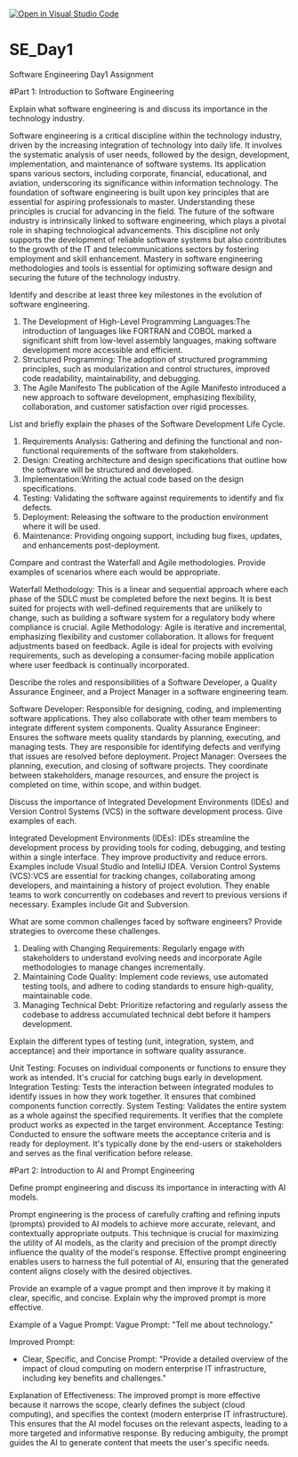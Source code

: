 [![Open in Visual Studio Code](https://classroom.github.com/assets/open-in-vscode-2e0aaae1b6195c2367325f4f02e2d04e9abb55f0b24a779b69b11b9e10269abc.svg)](https://classroom.github.com/online_ide?assignment_repo_id=15574316&assignment_repo_type=AssignmentRepo)
# SE_Day1
Software Engineering Day1 Assignment

#Part 1: Introduction to Software Engineering

Explain what software engineering is and discuss its importance in the technology industry.

Software engineering is a critical discipline within the technology industry, driven by the increasing integration of technology into daily life. It involves the systematic analysis of user needs, followed by the design, development, implementation, and maintenance of software systems. Its application spans various sectors, including corporate, financial, educational, and aviation, underscoring its significance within information technology. The foundation of software engineering is built upon key principles that are essential for aspiring professionals to master. Understanding these principles is crucial for advancing in the field. The future of the software industry is intrinsically linked to software engineering, which plays a pivotal role in shaping technological advancements. This discipline not only supports the development of reliable software systems but also contributes to the growth of the IT and telecommunications sectors by fostering employment and skill enhancement. Mastery in software engineering methodologies and tools is essential for optimizing software design and securing the future of the technology industry.

Identify and describe at least three key milestones in the evolution of software engineering.

1. The Development of High-Level Programming Languages:The introduction of languages like FORTRAN and COBOL marked a significant shift from low-level assembly languages, making software development more accessible and efficient.
2. Structured Programming: The adoption of structured programming principles, such as modularization and control structures, improved code readability, maintainability, and debugging.
3. The Agile Manifesto The publication of the Agile Manifesto introduced a new approach to software development, emphasizing flexibility, collaboration, and customer satisfaction over rigid processes.


List and briefly explain the phases of the Software Development Life Cycle.
1. Requirements Analysis: Gathering and defining the functional and non-functional requirements of the software from stakeholders.
2. Design: Creating architecture and design specifications that outline how the software will be structured and developed.
3. Implementation:Writing the actual code based on the design specifications.
4. Testing: Validating the software against requirements to identify and fix defects.
5. Deployment: Releasing the software to the production environment where it will be used.
6. Maintenance: Providing ongoing support, including bug fixes, updates, and enhancements post-deployment.


Compare and contrast the Waterfall and Agile methodologies. Provide examples of scenarios where each would be appropriate.

Waterfall Methodology: This is a linear and sequential approach where each phase of the SDLC must be completed before the next begins. It is best suited for projects with well-defined requirements that are unlikely to change, such as building a software system for a regulatory body where compliance is crucial.
Agile Methodology: Agile is iterative and incremental, emphasizing flexibility and customer collaboration. It allows for frequent adjustments based on feedback. Agile is ideal for projects with evolving requirements, such as developing a consumer-facing mobile application where user feedback is continually incorporated.


Describe the roles and responsibilities of a Software Developer, a Quality Assurance Engineer, and a Project Manager in a software engineering team.

Software Developer: Responsible for designing, coding, and implementing software applications. They also collaborate with other team members to integrate different system components.
Quality Assurance Engineer: Ensures the software meets quality standards by planning, executing, and managing tests. They are responsible for identifying defects and verifying that issues are resolved before deployment.
Project Manager: Oversees the planning, execution, and closing of software projects. They coordinate between stakeholders, manage resources, and ensure the project is completed on time, within scope, and within budget.


Discuss the importance of Integrated Development Environments (IDEs) and Version Control Systems (VCS) in the software development process. Give examples of each.

Integrated Development Environments (IDEs): IDEs streamline the development process by providing tools for coding, debugging, and testing within a single interface. They improve productivity and reduce errors. Examples include Visual Studio and IntelliJ IDEA.
Version Control Systems (VCS):VCS are essential for tracking changes, collaborating among developers, and maintaining a history of project evolution. They enable teams to work concurrently on codebases and revert to previous versions if necessary. Examples include Git and Subversion.


What are some common challenges faced by software engineers? Provide strategies to overcome these challenges.
1. Dealing with Changing Requirements: Regularly engage with stakeholders to understand evolving needs and incorporate Agile methodologies to manage changes incrementally.
2. Maintaining Code Quality: Implement code reviews, use automated testing tools, and adhere to coding standards to ensure high-quality, maintainable code.
3. Managing Technical Debt: Prioritize refactoring and regularly assess the codebase to address accumulated technical debt before it hampers development.


Explain the different types of testing (unit, integration, system, and acceptance) and their importance in software quality assurance.

Unit Testing: Focuses on individual components or functions to ensure they work as intended. It's crucial for catching bugs early in development.
Integration Testing: Tests the interaction between integrated modules to identify issues in how they work together. It ensures that combined components function correctly.
System Testing: Validates the entire system as a whole against the specified requirements. It verifies that the complete product works as expected in the target environment.
Acceptance Testing: Conducted to ensure the software meets the acceptance criteria and is ready for deployment. It's typically done by the end-users or stakeholders and serves as the final verification before release.



#Part 2: Introduction to AI and Prompt Engineering


Define prompt engineering and discuss its importance in interacting with AI models.

Prompt engineering is the process of carefully crafting and refining inputs (prompts) provided to AI models to achieve more accurate, relevant, and contextually appropriate outputs. This technique is crucial for maximizing the utility of AI models, as the clarity and precision of the prompt directly influence the quality of the model's response. Effective prompt engineering enables users to harness the full potential of AI, ensuring that the generated content aligns closely with the desired objectives.


Provide an example of a vague prompt and then improve it by making it clear, specific, and concise. Explain why the improved prompt is more effective.

Example of a Vague Prompt:
   Vague Prompt: "Tell me about technology."

Improved Prompt:
- Clear, Specific, and Concise Prompt: "Provide a detailed overview of the impact of cloud computing on modern enterprise IT infrastructure, including key benefits and challenges."

Explanation of Effectiveness:
The improved prompt is more effective because it narrows the scope, clearly defines the subject (cloud computing), and specifies the context (modern enterprise IT infrastructure). This ensures that the AI model focuses on the relevant aspects, leading to a more targeted and informative response. By reducing ambiguity, the prompt guides the AI to generate content that meets the user's specific needs.


